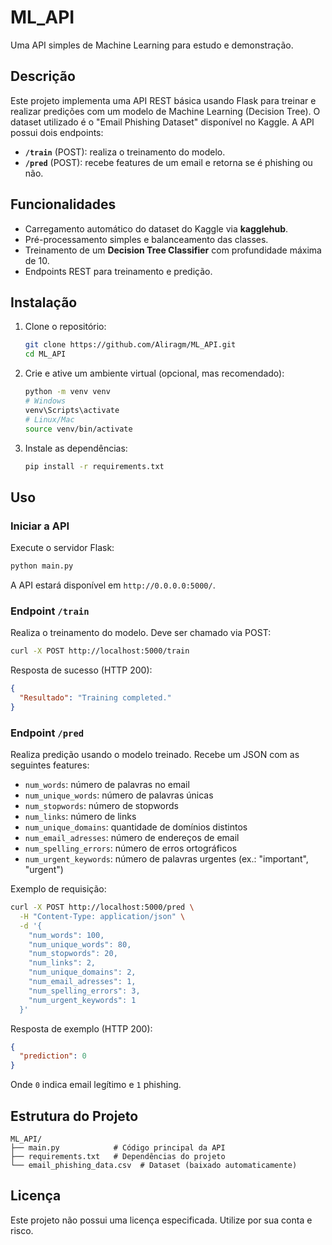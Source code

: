 # ML_API

Uma API simples de Machine Learning para estudo e demonstração.

## Descrição

Este projeto implementa uma API REST básica usando Flask para treinar e realizar predições com um modelo de Machine Learning (Decision Tree). O dataset utilizado é o "Email Phishing Dataset" disponível no Kaggle. A API possui dois endpoints:

- **`/train`** (POST): realiza o treinamento do modelo.
- **`/pred`** (POST): recebe features de um email e retorna se é phishing ou não.

## Funcionalidades

- Carregamento automático do dataset do Kaggle via **kagglehub**.
- Pré-processamento simples e balanceamento das classes.
- Treinamento de um **Decision Tree Classifier** com profundidade máxima de 10.
- Endpoints REST para treinamento e predição.

## Instalação

1. Clone o repositório:
   ```bash
   git clone https://github.com/Aliragm/ML_API.git
   cd ML_API
   ```
2. Crie e ative um ambiente virtual (opcional, mas recomendado):
   ```bash
   python -m venv venv
   # Windows
   venv\Scripts\activate
   # Linux/Mac
   source venv/bin/activate
   ```
3. Instale as dependências:
   ```bash
   pip install -r requirements.txt
   ```
## Uso

### Iniciar a API

Execute o servidor Flask:

```bash
python main.py
```

A API estará disponível em `http://0.0.0.0:5000/`.

### Endpoint `/train`

Realiza o treinamento do modelo. Deve ser chamado via POST:

```bash
curl -X POST http://localhost:5000/train
```

Resposta de sucesso (HTTP 200):

```json
{
  "Resultado": "Training completed."
}
```

### Endpoint `/pred`

Realiza predição usando o modelo treinado. Recebe um JSON com as seguintes features:

- `num_words`: número de palavras no email
- `num_unique_words`: número de palavras únicas
- `num_stopwords`: número de stopwords
- `num_links`: número de links
- `num_unique_domains`: quantidade de domínios distintos
- `num_email_adresses`: número de endereços de email
- `num_spelling_errors`: número de erros ortográficos
- `num_urgent_keywords`: número de palavras urgentes (ex.: "important", "urgent")

Exemplo de requisição:

```bash
curl -X POST http://localhost:5000/pred \
  -H "Content-Type: application/json" \
  -d '{
    "num_words": 100,
    "num_unique_words": 80,
    "num_stopwords": 20,
    "num_links": 2,
    "num_unique_domains": 2,
    "num_email_adresses": 1,
    "num_spelling_errors": 3,
    "num_urgent_keywords": 1
  }'
```

Resposta de exemplo (HTTP 200):

```json
{
  "prediction": 0
}
```

Onde `0` indica email legítimo e `1` phishing.

## Estrutura do Projeto

```
ML_API/
├── main.py            # Código principal da API
├── requirements.txt   # Dependências do projeto
└── email_phishing_data.csv  # Dataset (baixado automaticamente)
```
## Licença

Este projeto não possui uma licença especificada. Utilize por sua conta e risco.

